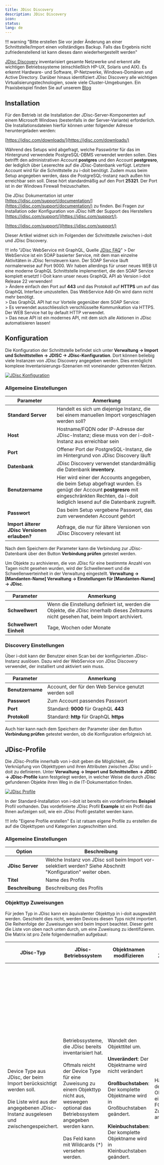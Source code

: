 ```yaml
---
title: JDisc Discovery
description: JDisc Discovery
icon:
status:
lang: de
---
```


!!! warning "Bitte erstellen Sie vor jeder Änderung an einer Schnittstelle/Import einen vollständiges Backup. Falls das Ergebnis nicht zufriedenstellend ist kann dieses dann wiederhergestellt werden"

[JDisc Discovery](http://www.jdisc.com/de/) inventarisiert gesamte Netzwerke und erkennt alle wichtigen Betriebssysteme (einschließlich HP-UX, Solaris und AIX). Es erkennt Hardware- und Software, IP-Netzwerke, Windows-Domänen und Active Directory. Darüber hinaus identifiziert JDisc Discovery alle wichtigen Virtualisierungstechnologien, sowie viele Cluster-Umgebungen.
Ein Praxisbeispiel finden Sie auf unserem [Blog](https://www.i-doit.com/blog/it-service-management-mit-dem-discovery-tool-jdisc-und-i-doit/)

## Installation

Für den Betrieb ist die Installation der JDisc-Server-Komponenten auf einem Microsoft Windows (bestenfalls in der Server-Variante) erforderlich. Die Installationsdateien hierfür können unter folgender Adresse heruntergeladen werden:

[https://jdisc.com/downloads/](https://jdisc.com/downloads/)

Während des Setups wird abgefragt, welche Passwörter für das im Hintergrund verwendete PostgreSQL-DBMS verwendet werden sollen. Dies betrifft den administrativen Account **postgres** und den Account **postgresro**, der lediglich über Leserechte auf die JDisc-Datenbank verfügt. Letztere Account wird für die Schnittstelle zu i-doit benötigt. Zudem muss beim Setup angegeben werden, dass die PostgreSQL-Instanz nach außen hin erreichbar sein soll. Diese hört standardmäßig auf den Port **25321**. Der Port ist in der Windows Firewall freizuschalten.

Die JDisc Dokumentation ist unter [https://jdisc.com/support/documentation/](https://jdisc.com/support/documentation/) zu finden.
Bei Fragen zur Installation oder Konfiguration von JDisc hilft der Support des Herstellers [https://jdisc.com/support/](https://jdisc.com/support/).

[https://jdisc.com/support/](https://jdisc.com/support/)

Dieser Artikel widmet sich im Folgenden der Schnittstelle zwischen i-doit und JDisc Discovery.

!!! info "JDisc WebService mit GraphQL, Quelle [JDisc FAQ](https://jdisc.com/support/faq/)"
    > Der WebService ist ein SOAP basierter Service, mit dem man einzelne Aktivitäten in JDisc fernsteuern kann. Der SOAP Service läuft normalerweise auf Port 9000. Wir haben allerdings für unser neues WEB UI eine moderne GraphQL Schnittstelle implementiert, die den SOAP Service komplett ersetzt! I-Doit kann unser neues GraphQL API ab Version i-doit Release 22 verwenden!<br>
    > Ändere einfach den Port auf **443** und das Protokoll auf **HTTPS** um auf das GraphQL Interface umzustellen. Das WebService Add-On wird dann nicht mehr benötigt.<br>
    > Das GraphQL API hat nur Vorteile gegenüber dem SOAP Service:<br>
    > Es verwendet ausschliesslich verschlüsselte Kommunikation via HTTPS. Der WEB Service hat by default HTTP verwendet.<br>
    > Das neue API ist ein modernes API, mit dem sich alle Aktionen in JDisc automatisieren lassen!<br>

## Konfiguration

Die Konfiguration der Schnittstelle befindet sich unter **Verwaltung → Import und Schnittstellen → JDISC → JDisc-Konfiguration**. Dort können beliebig viele Instanzen von JDisc Discovery angegeben werden. Dies ermöglicht komplexe Inventarisierungs-Szenarien mit voneinander getrennten Netzen.

[![JDisc Konfiguration](../assets/images/de/daten-konsolidieren/jdisc/1-jdisc.png)](../assets/images/de/daten-konsolidieren/jdisc/1-jdisc.png)

### Allgemeine Einstellungen

| Parameter                                    | Anmerkung                                                                                                                                                                                         |
| -------------------------------------------- | ------------------------------------------------------------------------------------------------------------------------------------------------------------------------------------------------- |
| **Standard Server**                          | Handelt es sich um diejenige Instanz, die bei einem manuellen Import vorgeschlagen werden soll?                                                                                                   |
| **Host**                                     | Hostname/FQDN oder IP-Adresse der JDisc-Instanz; diese muss von der i-doit-Instanz aus erreichbar sein                                                                                            |
| **Port**                                     | Offener Port der PostgreSQL-Instanz, die im Hintergrund von JDisc Discovery läuft                                                                                                                 |
| **Datenbank**                                | JDisc Discovery verwendet standardmäßig die Datenbank **inventory**.                                                                                                                              |
| **Benutzername**                             | Hier wird einer der Accounts angegeben, die beim Setup abgefragt wurden. Es genügt der Account **postgresro** mit eingeschränkten Rechten, da i-doit lediglich lesend auf die Datenbank zugreift. |
| **Passwort**                                 | Das beim Setup vergebene Passwort, das zum verwendeten Account gehört                                                                                                                             |
| **Import älterer JDisc Versionen erlauben?** | Abfrage, die nur für ältere Versionen von JDisc Discovery relevant ist                                                                                                                            |

Nach dem Speichern der Parameter kann die Verbindung zur JDisc-Datenbank über den Button **Verbindung prüfen** getestet werden.

Um Objekte zu archivieren, die von JDisc für eine bestimmte Anzahl von Tagen nicht gesehen wurden, wird der Schwellenwert und die Schwellenwerteinheit in der Verwaltung eingestellt. **Verwaltung → [Mandanten-Name] Verwaltung → Einstellungen für [Mandanten-Name] → JDisc**.

| Parameter               | Anmerkung                                                                                                                               |
| ----------------------- | --------------------------------------------------------------------------------------------------------------------------------------- |
| **Schwellwert**         | Wenn die Einstellung definiert ist, werden die Objekte, die JDisc innerhalb dieses Zeitraums nicht gesehen hat, beim Import archiviert. |
| **Schwellwert Einheit** | Tage, Wochen oder Monate                                                                                                                |

### Discovery Einstellungen

Über i-doit kann der Benutzer einen Scan bei der konfigurierten JDisc-Instanz auslösen. Dazu wird der WebService von JDisc Discovery verwendet, der installiert und aktiviert sein muss.

| Parameter        | Anmerkung                                            |
| ---------------- | ---------------------------------------------------- |
| **Benutzername** | Account, der für den Web Service genutzt werden soll |
| **Passwort**     | Zum Account passendes Passwort                       |
| **Port**         | Standard: **9000** für GraphQL **443**               |
| **Protokoll**    | Standard: **http** für GraphQL **https**             |

Auch hier kann nach dem Speichern der Parameter über den Button **Verbindung prüfen** getestet werden, ob die Konfiguration erfolgreich ist.

## JDisc-Profile

Die JDisc-Profile innerhalb von i-doit geben die Möglichkeit, die Verknüpfung von Objekttypen und ihren Attributen zwischen JDisc und i-doit zu definieren. Unter **Verwaltung → Import und Schnittstellen → JDISC → JDisc-Profile** kann festgelegt werden, in welcher Weise die durch JDisc gefundenen Objekte ihren Weg in die IT-Dokumentation finden.

[![JDisc Profile](../assets/images/de/daten-konsolidieren/jdisc/2-jdisc.png)](../assets/images/de/daten-konsolidieren/jdisc/2-jdisc.png)

In der Standard-Installation von i-doit ist bereits ein vordefiniertes **Beispiel** Profil vorhanden. Das vordefinierte JDisc Profil **Example** ist ein Profil das Ihnen aufzeigen soll, wie ein JDisc Profil gestaltet werden kann.

!!! info "Eigene Profile erstellen"
    Es ist ratsam eigene Profile zu erstellen die auf die Objekttypen und Kategorien zugeschnitten sind.

### Allgemeine Einstellungen

| Option           | Beschreibung                                                                                                  |
| ---------------- | ------------------------------------------------------------------------------------------------------------- |
| **JDisc Server** | Welche Instanz von JDisc soll beim Import vor-selektiert werden? Siehe Abschnitt "Konfiguration" weiter oben. |
| **Titel**        | Name des Profils                                                                                              |
| **Beschreibung** | Beschreibung des Profils                                                                                      |

### Objekttyp Zuweisungen

Für jeden Typ in JDisc kann ein äquivalenter Objekttyp in i-doit ausgewählt werden. Geschieht dies nicht, werden Devices diesen Typs nicht importiert. Die Reihenfolge der Zuweisungen wird beim Import beachtet. Dieser geht die Liste von oben nach unten durch, um eine Zuweisung zu identifizieren. Die Matrix ist pro Zeile folgendermaßen aufgebaut:

| JDisc-Typ                                                                                                                                                      | JDisc-Betriebssystem                                                                                                                                                                                                                                              | Objektnamen modifizieren                                                                                                                                                                                                                                            | FQDN Zusatz                                    | Port Filter                                                                                                                                                                                                                                                                                                                                                                                                                                                                                                                                                                                                                                                                          | Objekttyp                                                                                                                             | Import Matching Profil                                                                                                                                                                                                                | Standort                                                                                                                                                        | Aktionen                                                             |
| -------------------------------------------------------------------------------------------------------------------------------------------------------------- | ----------------------------------------------------------------------------------------------------------------------------------------------------------------------------------------------------------------------------------------------------------------- | ------------------------------------------------------------------------------------------------------------------------------------------------------------------------------------------------------------------------------------------------------------------- | ---------------------------------------------- | ------------------------------------------------------------------------------------------------------------------------------------------------------------------------------------------------------------------------------------------------------------------------------------------------------------------------------------------------------------------------------------------------------------------------------------------------------------------------------------------------------------------------------------------------------------------------------------------------------------------------------------------------------------------------------------ | ------------------------------------------------------------------------------------------------------------------------------------- | ------------------------------------------------------------------------------------------------------------------------------------------------------------------------------------------------------------------------------------- | --------------------------------------------------------------------------------------------------------------------------------------------------------------- | -------------------------------------------------------------------- |
| Device Type aus JDisc, der beim Import berücksichtigt werden soll.<br><br>Die Liste wird aus der angegebenen JDisc-Instanz ausgelesen und zwischengespeichert. | Betriebssysteme, die JDisc bereits inventarisiert hat.<br><br>Oftmals reicht der Device Type für eine Zuweisung zu einem Objekttyp nicht aus, weswegen optional das Betriebssystem angegeben werden kann.<br><br>Das Feld kann mit Wildcards (*) versehen werden. | Wandelt den Objekttitel um.<br><br>**Unverändert**: Der Objektname wird nicht verändert<br><br>**Großbuchstaben**: Der komplette Objektname wird in Großbuchstaben geändert.<br><br>**Kleinbuchstaben**: Der komplette Objektname wird in Kleinbuchstaben geändert. | Hängt an den Objekttitel einen FQDN Zusatz an. | Welche Netzwerk-Ports sollen importiert werden?<br><br>**Normaler Import**: Alle physikalischen und logischen Ports werden importiert.<br><br>**Kein Import**: Im Textfeld können Port-Namen angegeben werden, die ignoriert werden sollen.<br>Das Feld kann mit Wildcards (*) genutzt werden. (Beispiel: Port-Name: Loopback → Ports mit dem Namen Loopback werden nicht importiert)<br><br>**Logischer Port**/**Physikalischer Port**/**FC-Port**: Es werden nur die Ports importiert, deren Name im Textfeld zu finden ist.<br><br>Die Kriterien können miteinander kombiniert werden, sodass nur bestimmte physikalische und nur bestimmte logische Ports berücksichtigt werden. | Diesem Objekttyp werden importierte Devices zugeordnet.<br><br>Wird kein Objekttyp ausgewählt, werden Devices diesen Types ignoriert. | [Welche Strategie soll erfolgen](objekt-identifizieren-bei-importen.md), um bereits in i-doit dokumentierte Objekte durch einen Import zu aktualisieren?<br>**Zusätzliche Filter Kriterien sind im Import Matching Profil zu finden** | Beim Import werden Objekte, die den hier genannten Kriterien entsprechen, einem bestimmten Standort zugeordnet. Dies geschieht über die Kategorie **Standort**. | Neue Zuweisung hinzufügen, eine bestehende duplizieren oder löschen. |

### Zusätzliche Optionen

| Option                                                                      | Beschreibung                                                                                                                                                                                                                                                                                                                                                                                                                                                                                                                                                                                                             |
| --------------------------------------------------------------------------- | ------------------------------------------------------------------------------------------------------------------------------------------------------------------------------------------------------------------------------------------------------------------------------------------------------------------------------------------------------------------------------------------------------------------------------------------------------------------------------------------------------------------------------------------------------------------------------------------------------------------------ |
| **Kategorien auswählen**                                                    | Welche [Kategorien](../grundlagen/struktur-it-dokumentation.md) sollen beim Import befüllt werden? Es werden nur Kategorien gelistet, die der Import behandeln kann.                                                                                                                                                                                                                                                                                                                                                                                                                                                     |
| **MAC-Filter**                                                              | Entweder kann eine White- oder eine Blacklist für MAC Addressen gewählt werden. Eine MAC Addresse pro Zeile.                                                                                                                                                                                                                                                                                                                                                                                                                                                                                                             |
| **Netzwerk Interfaces importieren als**                                     | Inventarisierte Netzwerk-Schnittstellen können in unterschiedlichen Kategorien abgebildet werden.                                                                                                                                                                                                                                                                                                                                                                                                                                                                                                                        |
| **Software beim Import berücksichtigen**                                    | Soll inventarisierte Software als Objekttyp **Anwendungen** importiert werden?                                                                                                                                                                                                                                                                                                                                                                                                                                                                                                                                           |
| **Software beim Import berücksichtigen** -> **Softwarestandort**            | Nur sichtbar wenn **Software beim Import berücksichtigen** aktiviert ist. Setzt den Standort von Anwendungen auf einen bestimmten Standort. Nützlich wenn Berechtigungen auf Grundlage von Standorten verwendet werden.                                                                                                                                                                                                                                                                                                                                                                                                  |
| **Softwarelizenzen beim Import berücksichtigen**                            | Sollen inventarisierte Softwarelizenzen als Objekttyp **Lizenzen** importiert werden?                                                                                                                                                                                                                                                                                                                                                                                                                                                                                                                                    |
| **Systemdienste importieren**                                               | Sollen inventarisierte Systemdienste als Objekttyp **Systemdienst** importiert werden?                                                                                                                                                                                                                                                                                                                                                                                                                                                                                                                                   |
| **Cloud Subscriptionen importieren**                                        | Sollen Daten aus der JDisc Kategorie Cloud importiert werden?<br>Wird in die Kategorie **Zugewiesene Abonnente** importiert. Die Rückwärtige Kategorie **Zugewiesene Benutzer** ist bei Objekten vom Typ Lizenzen zu finden.                                                                                                                                                                                                                                                                                                                                                                                             |
| **Unbekannte Cloud Benutzer importieren**                                   | Wird nur angewendet wenn die Option "Cloud Subscriptionen importieren" aktiv ist.                                                                                                                                                                                                                                                                                                                                                                                                                                                                                                                                        |
| **Verbindungs Endpunkte importieren**                                       | Die Verbindungen werden nicht in die Verkabelung Kategorie, sondern in die Kategorie "Verbindungs Endpunkte" importiert. Das ermöglicht zwischen der manuellen Verkabelung und der automatischen Verkabelung durch JDisc zu unterscheiden.                                                                                                                                                                                                                                                                                                                                                                               |
| **Einfache Datenbank Modellierung verwenden?**                              | Soll die neue oder die alte [Datenbanklogik](../anwendungsfaelle/dokumentation-von-datenbanken.md) verwendet werden?                                                                                                                                                                                                                                                                                                                                                                                                                                                                                                     |
| **Layer-3-Netze beim Import berücksichtigen**                               | Sollen inventarisierte IP-Netze als Objekttyp **Layer-3-Netze** importiert werden? Ist diese Option gesetzt, wird die **Layer-3-Filter** dargestellt.                                                                                                                                                                                                                                                                                                                                                                                                                                                                    |
| **Layer-3-Netze beim Import berücksichtigen** -> **Layer-3-Filter**         | Nur sichtbar wenn **Layer-3-Netze beim Import berücksichtigen**aktiviert ist. Geben Sie den Bereich in den folgenden Formaten an: 127.0.0.1-127.0.10.255 oder 10.40.55.0/24 oder 10.40.55.7. Eine Regel pro Zeile.                                                                                                                                                                                                                                                                                                                                                                                                       |
| **Layer-3-Netze beim Import berücksichtigen** -> **Netzwerkstandort**       | Nur sichtbar wenn **Layer-3-Netze beim Import berücksichtigen** aktiviert ist. Setzt den Standort von Layer-3 Objekten auf einen bestimmten Standort. Nützlich wenn Berechtigungen auf Grundlage von Standorten verwendet werden.                                                                                                                                                                                                                                                                                                                                                                                        |
| **IP Adressentypen beibehalten**                                            | Sollen **IPv4 Adressen**, **IPv6 Adressen**, **Loopback Adressen**, **Virtuelle Adressen** importiert werden?                                                                                                                                                                                                                                                                                                                                                                                                                                                                                                            |
| **Importtyp für DHCP IP Adressen**                                          | Sollen per DHCP zugewiesen Adressen überschrieben werden?                                                                                                                                                                                                                                                                                                                                                                                                                                                                                                                                                                |
| **VLans beim Import berücksichtigen**                                       | Sollen inventarisierte VLANs als Objekttyp **Layer-2-Netze** importiert werden?                                                                                                                                                                                                                                                                                                                                                                                                                                                                                                                                          |
| **Cluster beim Import berücksichtigen**                                     | Sollen (Virtualisierungs-)Umgebungen als Objekttyp **Cluster** importiert werden?                                                                                                                                                                                                                                                                                                                                                                                                                                                                                                                                        |
| **Blade/Chassis Verbindungen beim Import berücksichtigen**                  | Sollen Objekte vom Typ **Blade Server** zu Objekten vom Typ **Blade Chassis** beim Import hinzugefügt werden?                                                                                                                                                                                                                                                                                                                                                                                                                                                                                                            |
| **Objekttyp der zugewiesenen Module innerhalb eines Blade/Chassis Gerätes** | Ist ein Blade oder Switch Chassis inventarisiert worden, können die eingesteckten Module einem bestimmten Objekttyp beim Import zugeordnet werden.                                                                                                                                                                                                                                                                                                                                                                                                                                                                       |
| **Objekttyp der zugewiesenen Module aktualisieren**                         | Sollen die Objekttypen der zugewiesenen Module eines Blade/Chassis Gerätes aktualisiert werden?                                                                                                                                                                                                                                                                                                                                                                                                                                                                                                                          |
| **Custom attributes importieren**                                           | Wenn in JDisc Discovery benutzerdefinierte Attribute (**Custom Attributes**) gepflegt werden, können diese in i-doit importiert werden. Diese werden nach dem Import in der Kategorie **JDisc Custom Attributes** angezeigt.                                                                                                                                                                                                                                                                                                                                                                                             |
| **Standard Templates aus Objekttypen berücksichtigen (nur bei Neuanlage)**  | Wird ein neues Objekt erstellt, kann automatisch ein [Template](../effizientes-dokumentieren/templates.md) berücksichtigt werden. Die Auswahl des Templates findet in der Objekttyp-Konfiguration statt.                                                                                                                                                                                                                                                                                                                                                                                                                 |
| **CMDB-Status der Objekte ändern auf**                                      | Bereits vorhandene Objekte können beim Aktualisieren einen bestimmten **[CMDB-Status](../grundlagen/lebens-und-dokumentationszyklus.md)** erhalten. Soll der **CMDB-Status** nicht geändert werden, ist in der Auswahl **CMDB-Status beibehalten** zu wählen.                                                                                                                                                                                                                                                                                                                                                            |
| **Software Filter**                                                         | Entweder kann eine White- oder eine Blacklist an Software-Applikationen angegeben werden, welche importiert werden sollen (Whitelist) oder eben nicht (Blacklist). Es können Wildcards (\*) angegeben werden. Die Liste von Titeln wird durch Kommas separiert.                                                                                                                                                                                                                                                                                                                                                          |
| **Filter als regexp gebrauchen**                                            | Den Software Filter mit Strings oder mit Regulären Ausdrücken verwenden? Da das regex direkt an die JDisc Datenbank weitergeleitet wird, sollten die passenden regex parameter verwendet werden.<br>Diese sind z.B. unter [h](https://www.postgresql.org/docs/9.3/functions-matching.html)[ttps://www.postgresql.org/docs/9.3/functions-matching.html](https://www.postgresql.org/docs/9.3/functions-matching.html) zu finden.<br><br>Hinweis eines Anwenders:<br><br>\s kann nicht verwendet werden. Hier wird mit Leerzeichen gearbeitet.<br>\d kann nicht verwendet werden. Hier muss mit [a-zA-Z] gearbeitet werden. |
| **Benutze OS-Familie (falls verfügbar) anstatt OS-Version als Objekttitel** | Für den Softwareimport anstatt der Softwareversion die Softwarefamilie als Objekttitel verwenden. Z.B. anstatt "Windows Server 2008 Standard" nur "Windows" mit "Server 2008 Standard" als Variante.                                                                                                                                                                                                                                                                                                                                                                                                                     |
| **Objekttyp aktualisieren**                                                 | Ist das Device bereits als Objekt in i-doit vorhanden, kann hierüber bestimmt werden, ob der Objekttyp anhand der Zuweisung (siehe oben) aktualisiert werden soll oder nicht.                                                                                                                                                                                                                                                                                                                                                                                                                                            |
| **Objekt-Titel aktualisieren**                                              | Soll der Objekttitel durch den Import aktualisiert werden?                                                                                                                                                                                                                                                                                                                                                                                                                                                                                                                                                               |
| **Hostnamen als Objekt Titel verwenden anstelle des FQDNs?**                | Sofern Geräte ein FQDN besitzen werden diese bis zum Hostnamen aufgelöst.                                                                                                                                                                                                                                                                                                                                                                                                                                                                                                                                                |
| **Standort des übergeordneten Objekts vererben**                            | Geräte die physikalisch an einem anderen Gerät verbunden sind erhalten automatisch den Standort des verbundenen Gerätes.                                                                                                                                                                                                                                                                                                                                                                                                                                                                                                 |

Kategorien die für JDisc erstellt worden sind:

-   [Custom Identifier](../grundlagen/kategorien-und-attribute.md)
-   [JDisc Custom Attributes](../grundlagen/kategorien-und-attribute.md)
-   [JDisc Discovery](../grundlagen/kategorien-und-attribute.md)
-   [JDisc Geräte Informationen](../grundlagen/kategorien-und-attribute.md)
-   [Netzwerk → Verbindungs Endpunkte](../grundlagen/kategorien-und-attribute.md)
-   [Subscriptions](../grundlagen/kategorien-und-attribute.md)
-   [Support Entitlements](../grundlagen/kategorien-und-attribute.md)
-   [Zugewiesene Abonnente](../grundlagen/kategorien-und-attribute.md)

### Identifizierung von Objekten

Wir identifizieren JDisc Geräte anhand einer Kombination von Faktoren, vor allem des **Objekttyps**, der **Seriennummer** und der **MAC-Adresse**. Falls verfügbar, verwenden wir auch JDiscs interne unique identifier als zusätzliches Mittel zur Identifizierung. Der Identifikationsprozess ist auf den jeweiligen Objekttyp zugeschnitten und nutzt Attribute wie **Bezeichnung**, **Seriennummer**, **Hostname**, **IP-Adressen**, **FQDN** und **MAC-Adresse**. Um doppelte Einträge zu vermeiden, stellen wir eine Zuordnungsbeziehung zwischen JDisc und i-doit-Geräten her.

Beim Importieren von Objekten werden auch andere Unterobjekte wie Netzwerke, Software, Cluster und andere Objekttypen importiert. In diesem Fall können wir andere Regeln als die im Abschnitt "Objekt matching" definierten verwenden.

## Import von Daten über die Web GUI

Der Import von Inhalten aus JDisc erfolgt über **Extras → Import → JDisc**.

[![JDisc Import GUI](../assets/images/de/daten-konsolidieren/jdisc/3-jdisc.png)](../assets/images/de/daten-konsolidieren/jdisc/3-jdisc.png)

Vor dem Ausführen des Imports müssen die Import-Parameter festgelegt sein.<br>
Da es möglich ist, dass mehr als ein JDisc-Server eingesetzt wird, muss im ersten Schritt der JDisc-Server ausgewählt werden. Das Profil, welches zuvor definiert wurde, kann ebenfalls gewählt werden um die importierten Inhalte und deren Handhabung zu beeinflussen. Zusätzlich kann der Modus des Imports angegeben werden. Der Import-Modus **Erstellen** wird alle gefundenen Objekte erstellen, ohne zu prüfen, ob diese bereits existieren. Der Import-Modus **Aktualisieren** wird nur Objekte erstellen, die im i-doit-Datenbestand nicht gefunden werden. Kategorien von bereits existierenden Objekten werden (wenn nötig) um neue Daten ergänzt. Der Import-Modus **Überschreiben** verhält sich im Prinzip wie der Modus **Aktualisieren** mit dem Unterschied, dass Listen-Kategorien erst geleert und dann neu angelegt werden.

| **Import Modus**                       | **Beschreibung**                                                                                                                                                                                       |
| -------------------------------------- | ------------------------------------------------------------------------------------------------------------------------------------------------------------------------------------------------------ |
| **Aktualisieren**                      | Der Import-Modus **"Aktualisieren"** wird nur Objekte erstellen, die in i-doit nicht gefunden werden konnten. Kategorien von bereits existierenden Objekten werden (wenn nötig) um neue Daten ergänzt. |
| **Aktualisieren (Neu inventarisiert)** | Mit dem Zusatz **"(Neu inventarisiert)"** werden feste idoit-zu-jdisc-device Verknüpfungen verworfen und die Objektzugehörigkeiten neu errechnet.                                                      |
| **Aktualisieren (Bestehende)**         | Mit dem Zusatz **"(Bestehende)"** werden nur vorhandene Objekte aktualisiert. Es werden keine neuen Objekte erstellt.                                                                                  |
| **Erstellen**                          | Der Import-Modus **"Erstellen"** wird alle gefundenen Objekte erstellen, ohne zu prüfen, ob diese bereits existieren.                                                                                  |
| **Erstelle nur neu gescannte Geräte**  | Der Modus **"Erstelle nur neu gescannte Geräte"** erstellt nur neu gescannte Objekte, existierende werden übersprungen.                                                                                |
| **Überschreiben**                      | Der Import-Modus **"Überschreiben"** verhält sich genauso wie der Modus "Aktualisieren" mit dem Unterschied, das Listen-Kategorien erst geleert und dann neu angelegt werden.                          |
| **Überschreiben (Neu inventarisiert)** | Mit dem Zusatz **"(Neu inventarisiert)"** werden feste idoit-zu-jdisc-device Verknüpfungen verworfen und die Objektzugehörigkeiten neu errechnet.                                                      |

In der Protokollierung kann der Umfang der geschriebenen Logs beeinflusst werden. Ein umfangreicheres Logging erhöht die Dauer des Imports.<br>
Wenn die Einstellungen vollständig vorgenommen wurden, kann der Import über **Importvorgang starten** angestoßen werden. Bitte beachte, dass die Dauer des Imports sowohl von der Größe der JDisc-Datenbank, als auch von der verwendeten Hardware abhängig ist.<br>
Wenn der Import abgeschlossen wurde, wird eine Zusammenfassung im Bereich **Ergebnis** angezeigt.<br>
Beim Import erzeugte Logs findest du im i-doit-Verzeichnis `log/`.

Durch das klicken des **Pause** Buttons wird der Import für die Dauer einer festgelegten Zeitspanne pausiert. Dies kann mit der Einstellung Maximale Länge der Importpause innerhalb der i-doit JDisc Einstellungen konfiguriert werden. Nachdem das eingestellte Zeitlimit erreicht wurde wird der Import entweder abgebrochen oder fortgesetzt. Dies ist abhängig von der Einstellung Verhalten des pausierten Imports. Der Import kann außerdem jederzeit manuell fortgesetzt oder abgebrochen werden.<br>
Ein pausierter Import kann über den **Fortsetzen** Button wieder fortgesetzt werden. <br>
Der **Abbrechen** Button kann jeder Zeit während eines laufenden Imports betätigt werden und sorgt anschließend dafür, dass der laufende Import abgebrochen wird, die bereits importierten Objekte verbleiben allerdings in der Datenbank.<br>

[![JDisc Profile](../assets/images/de/daten-konsolidieren/jdisc/7-jdisc.png)](../assets/images/de/daten-konsolidieren/jdisc/7-jdisc.png)

Die oben genannten Einstellungen können unter **Verwaltung → Mandanten Verwaltung → Einstellungen für Mandant → JDisc** vorgenommen werden.

[![JDisc Profile](../assets/images/de/daten-konsolidieren/jdisc/8-jdisc.png)](../assets/images/de/daten-konsolidieren/jdisc/8-jdisc.png)

## Import über die Kategorie JDisc Discovery

Über die Kategorie JDisc Discovery können Sie einzelne Objekte aktualisieren.
Hier besteht die Möglichkeit, das Gerät über eine bestimmte Identifikation zu scannen (Hostadresse, FQDN und Seriennummer).

!!! note "Die Seriennummer ist nur verfügbar wenn der JDisc Server via [GraphQL](#discovery-einstellungen) verbunden wurde"

[![JDisc Profile](../assets/images/de/daten-konsolidieren/jdisc/6-jdisc.png)](../assets/images/de/daten-konsolidieren/jdisc/6-jdisc.png)

Die Kategorie können Sie über die Objekttyp Konfiguration des Objekttyps hinzufügen.

## Import über die i-doit Console

Der Import der Daten aus JDisc nach i-doit ist nicht nur manuell über die Oberfläche möglich. Er kann ebenfalls über die i-doit [Console](../automatisierung-und-integration/cli/console/index.md) ausgeführt und somit **automatisiert** werden. Wie der entsprechende Aufruf erzeugt wird, finden Sie im [zugehörigen Artikel](../automatisierung-und-integration/cli/console/optionen-und-parameter-der-console.md#import-jdisc) mit einem Beispiel für die Option **import-jdisc**.

Für den Import lässt sich die ID des gewünschten Profils angeben. Die ID ist in der Liste der Profile zu finden:

[![JDisc Profile](../assets/images/de/daten-konsolidieren/jdisc/4-jdisc.png)](../assets/images/de/daten-konsolidieren/jdisc/4-jdisc.png)

Ebenfalls kann die ID des zu verwendenden JDisc Servers angegeben werden. Diese ist in der Konfiguration zu finden:

[![JDisc Konfiguration](../assets/images/de/daten-konsolidieren/jdisc/5-jdisc.png)](../assets/images/de/daten-konsolidieren/jdisc/5-jdisc.png)

Eine jdisc.ini könnte so aussehen mehr Informationen zu .ini Dateien sind [hier](../automatisierung-und-integration/cli/console/verwendung-von-konfigurationsdateien-fuer-console-commands.md) zu finden.

```ini
[commandArguments]
[commandOptions]
user=admin
password=admin
tenantId=6
profile=1
group=
mode=1
server=2
overwriteHost
detailedLogging=3
regenerateSearchIndex
[additional]
```

Aufruf aus dem i-doit Verzeichnis:

```shell
sudo -u www-data php console.php import-jdisc -c jdisc.ini
```

## Report views

### JDisc-Verfügbarkeit

Unter **Report Manager -> Views** ist ein Report mit dem Namen **JDisc-Verfügbarkeit** zu finden, der i-doit Objekte mit JDisc objekten vergleicht.

### JDisc delete devices

!!! info "Dieser Report view funktioniert nur, wenn GraphQL konfiguriert ist"

!!! warning "Dieser Report view löscht Objekte in JDisc. Wir empfehlen deshalb vor dem verwenden des Report views ein Backup oder einen Snapshot von JDisc zu machen!"

Unter **Report Manager -> Views** ist ein Report mit dem Namen **JDisc delete devices** zu finden, dieser listet alle JDisc Objekte auf, die in i-doit archiviert oder gelöscht sind. Die jeweiligen Objekte können dann ausgewählt und anschließend in JDisc gelöscht werden. Die in JDisc gelöschten Objekte werden im **Device Deletion Log** gelogged.
